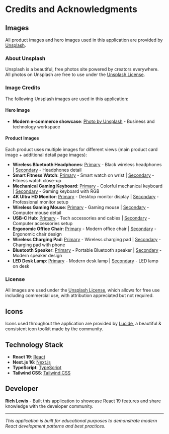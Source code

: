 # Credits and Acknowledgments

## Images

All product images and hero images used in this application are provided by [Unsplash](https://unsplash.com).

### About Unsplash
Unsplash is a beautiful, free photos site powered by creators everywhere. All photos on Unsplash are free to use under the [Unsplash License](https://unsplash.com/license).

### Image Credits

The following Unsplash images are used in this application:

#### Hero Image
- **Modern e-commerce showcase**: [Photo by Unsplash](https://unsplash.com/photos/photo-1460925895917-afdab827c52f) - Business and technology workspace

#### Product Images
Each product uses multiple images for different views (main product card image + additional detail page images):

- **Wireless Bluetooth Headphones**: [Primary](https://unsplash.com/photos/photo-1505740420928-5e560c06d30e) - Black wireless headphones | [Secondary](https://unsplash.com/photos/photo-1741770067276-a10e15ff5197) - Headphones detail
- **Smart Fitness Watch**: [Primary](https://unsplash.com/photos/photo-1523275335684-37898b6baf30) - Smart watch on wrist | [Secondary](https://unsplash.com/photos/photo-1579586337278-3befd40fd17a) - Fitness watch close-up
- **Mechanical Gaming Keyboard**: [Primary](https://unsplash.com/photos/photo-1656711081969-9d16ebc2d210) - Colorful mechanical keyboard | [Secondary](https://unsplash.com/photos/photo-1595225476474-87563907a212) - Gaming keyboard with RGB
- **4K Ultra HD Monitor**: [Primary](https://images.unsplash.com/photo-1547658718-1cdaa0852790?w=800&h=800&fit=crop&crop=center) - Desktop monitor display | [Secondary](https://images.unsplash.com/photo-1757774636742-0a5dc7e5c07a?w=800&h=800&fit=crop&crop=center) - Professional monitor setup
- **Wireless Gaming Mouse**: [Primary](https://unsplash.com/photos/photo-1625750188088-f6cd6756349c) - Gaming mouse | [Secondary](https://unsplash.com/photos/photo-1563297007-0686b7003af7) - Computer mouse detail
- **USB-C Hub**: [Primary](https://unsplash.com/photos/photo-1616578273461-3a99ce422de6) - Tech accessories and cables | [Secondary](https://unsplash.com/photos/photo-1760376789478-c1023d2dc007) - Computer accessories setup
- **Ergonomic Office Chair**: [Primary](https://unsplash.com/photos/photo-1580480055273-228ff5388ef8) - Modern office chair | [Secondary](https://unsplash.com/photos/photo-1592078615290-033ee584e267) - Ergonomic chair design
- **Wireless Charging Pad**: [Primary](https://unsplash.com/photos/photo-1591290619618-904f6dd935e3) - Wireless charging pad | [Secondary](https://unsplash.com/photos/photo-1568246387285-527f42cd0833) - Charging pad with phone
- **Bluetooth Speaker**: [Primary](https://unsplash.com/photos/photo-1608043152269-423dbba4e7e1) - Portable Bluetooth speaker | [Secondary](https://unsplash.com/photos/photo-1589256469067-ea99122bbdc4) - Modern speaker design
- **LED Desk Lamp**: [Primary](https://unsplash.com/photos/photo-1708513427809-728a7913fc9f) - Modern desk lamp | [Secondary](https://unsplash.com/photos/photo-1623678624314-c3efb63fb2d2) - LED lamp on desk

### License
All images are used under the [Unsplash License](https://unsplash.com/license), which allows for free use including commercial use, with attribution appreciated but not required.

## Icons

Icons used throughout the application are provided by [Lucide](https://lucide.dev/), a beautiful & consistent icon toolkit made by the community.

## Technology Stack

- **React 19**: [React](https://react.dev/)
- **Next.js 16**: [Next.js](https://nextjs.org/)
- **TypeScript**: [TypeScript](https://www.typescriptlang.org/)
- **Tailwind CSS**: [Tailwind CSS](https://tailwindcss.com/)

## Developer

**Rich Lewis** - Built this application to showcase React 19 features and share knowledge with the developer community.

---

*This application is built for educational purposes to demonstrate modern React development patterns and best practices.*
